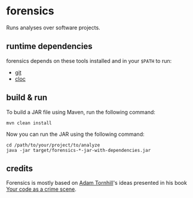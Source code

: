 # forensics

Runs analyses over software projects.

## runtime dependencies

forensics depends on these tools installed and in your `$PATH` to run:

* [git](https://git-scm.com/)
* [cloc](https://github.com/AlDanial/cloc)

## build & run

To build a JAR file using Maven, run the following command:

```shell
mvn clean install
```

Now you can run the JAR using the following command:

```shell
cd /path/to/your/project/to/analyze
java -jar target/forensics-*-jar-with-dependencies.jar
```

## credits

Forensics is mostly based on [Adam Tornhill](https://twitter.com/AdamTornhill)'s ideas presented in his book [Your code as a crime scene](https://pragprog.com/book/atcrime/your-code-as-a-crime-scene).
